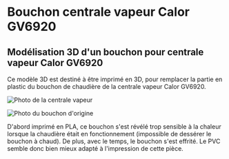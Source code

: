 # Bouchon centrale vapeur Calor GV6920
## Modélisation 3D d'un bouchon pour centrale vapeur Calor GV6920
Ce modèle 3D est destiné à être imprimé en 3D, pour remplacer la partie en plastic du bouchon de chaudière de la centrale vapeur Calor GV6920.

![Photo de la centrale vapeur](https://images.duckduckgo.com/iu/?u=http%3A%2F%2Fecx.images-amazon.com%2Fimages%2FI%2F41Ca5fVT4QL.jpg&f=1 "La centrale vapeur Calor GV6920")

![Photo du bouchon d'origine](http://ecx.images-amazon.com/images/I/21vgV9sfDTL.jpg "Bouchon d'origine")

D'abord imprimé en PLA, ce bouchon s'est révélé trop sensible à la chaleur lorsque la chaudière était en fonctionnement (impossible de dessérer le bouchon à chaud). De plus, avec le temps, le bouchon s'est effrité.
Le PVC semble donc bien mieux adapté à l'impression de cette pièce.
